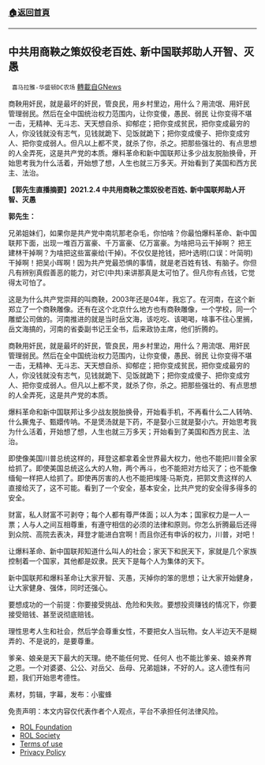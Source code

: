 ###  [:house:返回首頁](https://github.com/ourhimalayas/txt)
---


## 中共用商鞅之策奴役老百姓､ 新中国联邦助人开智、灭愚
` 喜马拉雅-华盛顿DC农场` [轉載自GNews](https://gnews.org/zh-hans/2286244/)

商鞅用奸民，就是最坏的奸民，管良民，用乡村里边，用什么？用流氓、用奸民 管理弱民。然后在全中国统治权力范围内，让你变傻，愚民、弱民 让你变得不堪一击，无精神、无斗志、天天想自杀、抑郁症；把你变成贫民，把你变成最穷的人，你没钱就没有志气，见钱就跪下、见饭就跪下；把你变成傻子、把你变成穷人、把你变成弱人。但凡以上都不灵，就杀了你，杀之。把那些强壮的、有点思想的人全弄死，这是共产党的本质。爆料革命和新中国联邦让多少战友脱胎换骨，开始思考我为什么活着，开始想了想，人生也就三万多天。开始看到了美国和西方民主、法治。

**【郭先生直播摘要】2021.2.4 中共用商鞅之策奴役老百姓､ 新中国联邦助人开智、灭愚**

**郭先生：**

兄弟姐妹们，如果你是共产党中南坑那老杂毛，你怕啥？你最怕爆料革命、新中国联邦下面，出现一堆百万富豪、千万富豪、亿万富豪。为啥把马云干掉啊？ 把王建林干掉啊？为啥把这些富豪给(干掉)。不仅仅是抢钱，把叶选明(口误：叶简明)干掉啊！把吴小晖啊！因为共产党最恐惧的事情，就是老百姓有钱、有脑子。你但凡有辨别真假善恶的能力，对它(中共)来讲那真是太可怕了。但凡你有点钱，它觉得太可怕了。

这是为什么共产党崇拜的叫商鞅，2003年还是04年，我忘了。在河南，在这个新郑立了一个商鞅雕像。还有在这个北京什么地方也有商鞅雕像，一个学校，同一个雕塑公司做的。河南推进的就是当时岳文海，该吃吃、该喝喝，啥事不往心里搁，岳文海搞的，河南的省委副书记王全书，后来政协主席，他们折腾的。

商鞅用奸民，就是最坏的奸民，管良民，用乡村里边，用什么？用流氓、用奸民 管理弱民。然后在全中国统治权力范围内，让你变傻，愚民、弱民 让你变得不堪一击，无精神、无斗志、天天想自杀、抑郁症；把你变成贫民，把你变成最穷的人，你没钱就没有志气，见钱就跪下、见饭就跪下；把你变成傻子、把你变成穷人、把你变成弱人。但凡以上都不灵，就杀了你，杀之。把那些强壮的、有点思想的人全弄死，这是共产党的本质。

爆料革命和新中国联邦让多少战友脱胎换骨，开始看手机，不再看什么二人转呐、什么撕鬼子、甄嬛传呐。不是煲汤就是下药，不是娶小三就是娶小六。开始思考我为什么活着，开始想了想，人生也就三万多天；开始看到了美国和西方民主、法治。

即使像美国川普总统这样的，拜登这都拿着全世界最大权力，他也不能把川普全家给抓了。即使美国总统这么大的人物，两个再斗，也不能把对方给灭了；也不能像缅甸一样把人给抓了。即使再厉害的人也不能把埃隆·马斯克，把郭文贵这样的人直接给灭了，这不可能。看到了一个安全，基本安全，比共产党的安全得多得多的安全。

财富，私人财富不可剥夺；每个人都有尊严体面；以人为本；国家权力是一人一票；人与人之间互相尊重，有遵守相信的必须的法律和原则。你怎么折腾最后还得到众院、高院去表决，拜登才能进白宫啊！而且你还有申诉的权力，川普，对吧！

让爆料革命、新中国联邦知道什么叫人的社会；家天下和民天下，家就是几个家族控制着一个国家，其他都是奴隶。民天下是每个人为集体的天下。

新中国联邦和爆料革命让大家开智、灭愚，灭掉你的笨的思想；让大家开始健身，让大家健身、强体，同时还强心。

要想成功的一个前提：你要接受挑战、危险和失败。要想投资赚钱的情况下，你要接受赔钱、甚至说彻底赔钱。

理性思考人生和社会，然后学会尊重女性，不要把女人当玩物。女人半边天不是糊弄的、不是说的，是要尊重。

爹亲、娘亲是天下最大的天理。绝不能任何党、任何人 也不能比爹亲、娘亲养育之恩。一个对婆婆、公公、对岳父、岳母、兄弟姐妹，不好的人。这人德性有问题，我们开始思考德性。

素材，剪辑，字幕，发布：小蜜蜂

 

免责声明：本文内容仅代表作者个人观点，平台不承担任何法律风险。

- [ROL Foundation](https://rolfoundation.org/)
- [ROL Society](https://rolsociety.org/)
- [Terms of use](https://gnews.org/terms-of-use-3/)
- [Privacy Policy](https://gnews.org/privacy-policy/)
